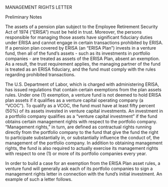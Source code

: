 MANAGEMENT RIGHTS LETTER

Preliminary Notes

The assets of a pension plan subject to the Employee Retirement Security Act of 1974 (“ERISA”) must be held in trust.  Moreover, the persons responsible for managing those assets have significant fiduciary duties under ERISA and cannot engage in certain transactions prohibited by ERISA.  If a pension plan covered by ERISA (an “ERISA Plan”) invests in a venture fund, then all of the fund’s assets - such as its investments in portfolio companies - are treated as assets of the ERISA Plan, absent an exemption.  As a result, the trust requirement applies, the managing partner of the fund is treated as an ERISA fiduciary, and the fund must comply with the rules regarding prohibited transactions.

The U.S. Department of Labor, which is charged with administering ERISA, has issued regulations that contain certain exemptions from the plan assets rules.  Under one (1) exemption, a venture fund is not deemed to hold ERISA plan assets if it qualifies as a venture capital operating company (a “VCOC”).  To qualify as a VCOC, the fund must have at least fifty percent (50%) of its assets invested in venture capital investments.  An investment in a portfolio company qualifies as a “venture capital investment” if the fund obtains certain management rights with respect to the portfolio company.  “Management rights,” in turn, are defined as contractual rights running directly from the portfolio company to the fund that give the fund the right to participate substantially in, or substantially influence the conduct of, the management of the portfolio company.  In addition to obtaining management rights, the fund is also required to actually exercise its management rights with respect to one (1) or more of its portfolio companies every year.

In order to build a case for an exemption from the ERISA Plan asset rules, a venture fund will generally ask each of its portfolio companies to sign a management rights letter in connection with the fund’s initial investment.  An example of such a letter follows.
